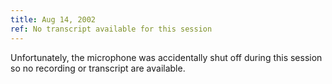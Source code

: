 ```yaml
---
title: Aug 14, 2002
ref: No transcript available for this session
---
```


Unfortunately, the microphone was accidentally shut off during this
session so no recording or transcript are available.

